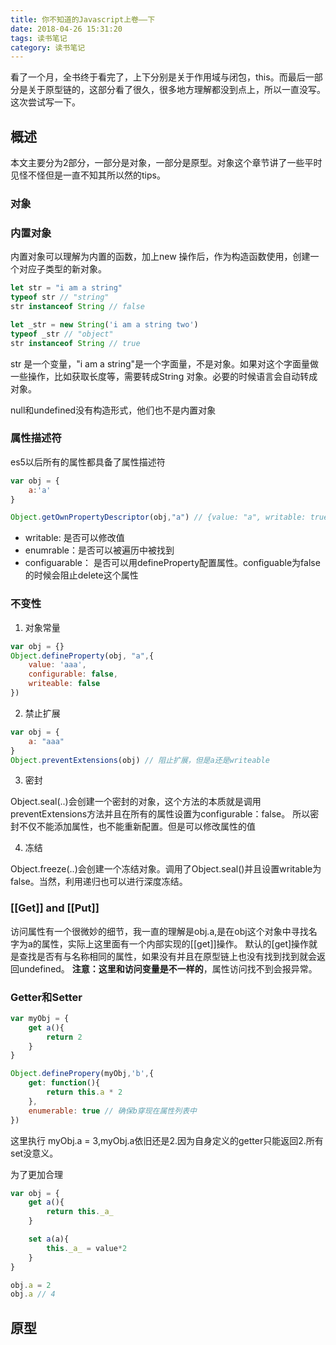 ```yaml
---
title: 你不知道的Javascript上卷——下
date: 2018-04-26 15:31:20
tags: 读书笔记
category: 读书笔记
---
```

看了一个月，全书终于看完了，上下分别是关于作用域与闭包，this。而最后一部分是关于原型链的，这部分看了很久，很多地方理解都没到点上，所以一直没写。这次尝试写一下。

## 概述
本文主要分为2部分，一部分是对象，一部分是原型。对象这个章节讲了一些平时见怪不怪但是一直不知其所以然的tips。

### 对象

### 内置对象
内置对象可以理解为内置的函数，加上new 操作后，作为构造函数使用，创建一个对应子类型的新对象。
```js
let str = "i am a string"
typeof str // "string"
str instanceof String // false

let _str = new String('i am a string two')
typeof _str // "object"
str instanceof String // true
```
str 是一个变量，"i am a string"是一个字面量，不是对象。如果对这个字面量做一些操作，比如获取长度等，需要转成String 对象。必要的时候语言会自动转成对象。

null和undefined没有构造形式，他们也不是内置对象

### 属性描述符
es5以后所有的属性都具备了属性描述符
```js
var obj = {
	a:'a'
}

Object.getOwnPropertyDescriptor(obj,"a") // {value: "a", writable: true, enumerable: true, configurable: true}
```

* writable: 是否可以修改值
* enumrable：是否可以被遍历中被找到
* configuarable： 是否可以用defineProperty配置属性。configuable为false的时候会阻止delete这个属性

### 不变性
1. 对象常量
```js
var obj = {}
Object.defineProperty(obj, "a",{
	value: 'aaa',
	configurable: false,
	writeable: false
})
```

2. 禁止扩展
```js
var obj = {
    a: "aaa"
}
Object.preventExtensions(obj) // 阻止扩展，但是a还是writeable
```

3. 密封

Object.seal(..)会创建一个密封的对象，这个方法的本质就是调用preventExtensions方法并且在所有的属性设置为configurable：false。
所以密封不仅不能添加属性，也不能重新配置。但是可以修改属性的值

4. 冻结

Object.freeze(..)会创建一个冻结对象。调用了Object.seal()并且设置writable为false。当然，利用递归也可以进行深度冻结。

### [[Get]] and [[Put]]

访问属性有一个很微妙的细节，我一直的理解是obj.a,是在obj这个对象中寻找名字为a的属性，实际上这里面有一个内部实现的[[get]]操作。
默认的[get]操作就是查找是否有与名称相同的属性，如果没有并且在原型链上也没有找到找到就会返回undefined。
**注意：这里和访问变量是不一样的**，属性访问找不到会报异常。

### Getter和Setter

```js
var myObj = {
    get a(){
        return 2
    }
}

Object.definePropery(myObj,'b',{
    get: function(){
        return this.a * 2
    },
    enumerable: true // 确保b穿现在属性列表中
})
```
这里执行 myObj.a = 3,myObj.a依旧还是2.因为自身定义的getter只能返回2.所有set没意义。

为了更加合理
```js
var obj = {
    get a(){
        return this._a_
    }

    set a(a){
        this._a_ = value*2
    }
}

obj.a = 2
obj.a // 4
```

## 原型